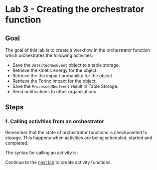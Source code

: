 # Lab 3 - Creating the orchestrator function

## Goal

The goal of this lab is to create a workflow in the orchestrator function which orchestrates the following activities:

- Save the `DetectedNeoEvent` object to a table storage.
- Retrieve the kinetic energy for the object.
- Retrieve the the impact probability for the object.
- Retrieve the Torino impact for the object.
- Save the `ProcessedNeoEvent` result in Table Storage.
- Send notifications to other organizations.

## Steps

### 1. Calling activities from an orchestrator

Remember that the state of orchestrator functions is checkpointed to storage. This happens when activities are being scheduled, started and completed.

The syntax for calling an activity is:



Continue to the [next lab](4_add_activity_functions.md) to create activity functions.